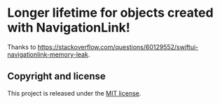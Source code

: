# Longer lifetime for objects created with NavigationLink!

Thanks to https://stackoverflow.com/questions/60129552/swiftui-navigationlink-memory-leak.

## Copyright and license

This project is released under the [MIT license](https://github.com/mntone/LifetimeIsLongSample/blob/main/LICENSE.txt).
